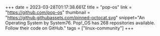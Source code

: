 +++
date = 2023-03-28T01:17:38.661Z
title = "pop-os"
link = "https://github.com/pop-os"
thumbnail = "https://github.githubassets.com/pinned-octocat.svg"
snippet="An Operating System by System76. Pop!_OS has 268 repositories available. Follow their code on GitHub."
tags = ["linux-community"]
+++
